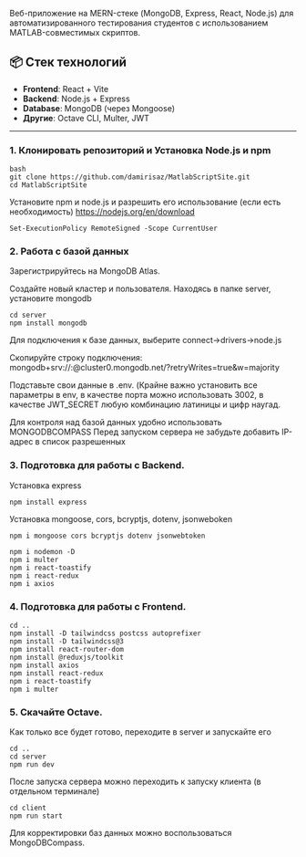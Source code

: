 Веб-приложение на MERN-стеке (MongoDB, Express, React, Node.js) для автоматизированного тестирования студентов с использованием MATLAB-совместимых скриптов.

## 📦 Стек технологий

- **Frontend**: React + Vite
- **Backend**: Node.js + Express
- **Database**: MongoDB (через Mongoose)
- **Другие**: Octave CLI, Multer, JWT

---

### 1. Клонировать репозиторий и Установка Node.js и npm

```
bash
git clone https://github.com/damirisaz/MatlabScriptSite.git
cd MatlabScriptSite

```
Установите npm и node.js и разрешить его использование (если есть необходимость)
https://nodejs.org/en/download
```
Set-ExecutionPolicy RemoteSigned -Scope CurrentUser
```

### 2. Работа с базой данных

Зарегистрируйтесь на MongoDB Atlas.

Создайте новый кластер и пользователя.
Находясь в папке server, установите mongodb
```
cd server
npm install mongodb
```
Для подключения к базе данных, выберите connect->drivers->node.js

Скопируйте строку подключения:
mongodb+srv://<username>:<password>@cluster0.mongodb.net/<dbname>?retryWrites=true&w=majority

Подставьте свои данные в .env. (Крайне важно установить все параметры в env, в качестве порта можно использовать 3002, в качестве JWT_SECRET любую комбинацию латиницы и цифр наугад.

Для контроля над базой данных удобно использовать MONGODBCOMPASS
Перед запуском сервера не забудьте добавить IP-адрес в список разрешенных

### 3. Подготовка для работы с Backend.

Установка express
```
npm install express
```

Установка mongoose, cors, bcryptjs, dotenv, jsonweboken

```
npm i mongoose cors bcryptjs dotenv jsonwebtoken
```

```
npm i nodemon -D
npm i multer
npm i react-toastify
npm i react-redux
npm i axios

```

### 4. Подготовка для работы с Frontend.
```
cd ..
npm install -D tailwindcss postcss autoprefixer
npm install -D tailwindcss@3
npm install react-router-dom
npm install @reduxjs/toolkit
npm install axios
npm install react-redux
npm i react-toastify
npm i multer
```

### 5. Скачайте Octave.

Как только все будет готово, переходите в server и запускайте его

```
cd ..
cd server
npm run dev
```

После запуска сервера можно переходить к запуску клиента (в отдельном терминале)

```
cd client
npm run start
```


Для корректировки баз данных можно воспользоваться MongoDBCompass.

